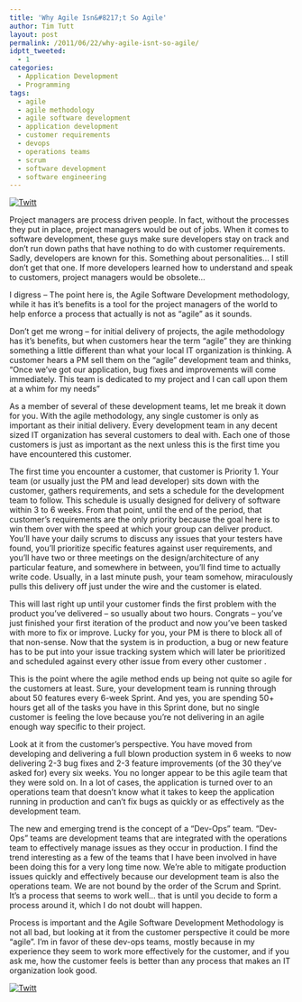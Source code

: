 ```yaml
---
title: 'Why Agile Isn&#8217;t So Agile'
author: Tim Tutt
layout: post
permalink: /2011/06/22/why-agile-isnt-so-agile/
idptt_tweeted:
  - 1
categories:
  - Application Development
  - Programming
tags:
  - agile
  - agile methodology
  - agile software development
  - application development
  - customer requirements
  - devops
  - operations teams
  - scrum
  - software development
  - software engineering
---
```

<div class="twttr_button">
  <a href="http://twitter.com/share?url=http://www.timtutt.com/2011/06/22/why-agile-isnt-so-agile/&text=Why+Agile+Isn%27t+So+Agile" target="_blank" title="Click here if you like this article."> <img src="http://www.timtutt.com/wp-content/plugins/twitter-plugin/images/twitt.gif" alt="Twitt" /> </a>
</div>

Project managers are process driven people. In fact, without the processes they put in place, project managers would be out of jobs. When it comes to software development, these guys make sure developers stay on track and don&#8217;t run down paths that have nothing to do with customer requirements. Sadly, developers are known for this. Something about personalities&#8230; I still don&#8217;t get that one. If more developers learned how to understand and speak to customers, project managers would be obsolete&#8230;

I digress &#8211; The point here is, the Agile Software Development methodology, while it has it&#8217;s benefits is a tool for the project managers of the world to help enforce a process that actually is not as &#8220;agile&#8221; as it sounds.

Don&#8217;t get me wrong &#8211; for initial delivery of projects, the agile methodology has it&#8217;s benefits, but when customers hear the term &#8220;agile&#8221; they are thinking something a little different than what your local IT organization is thinking. A customer hears a PM sell them on the &#8220;agile&#8221; development team and thinks, &#8220;Once we&#8217;ve got our application, bug fixes and improvements will come immediately. This team is dedicated to my project and I can call upon them at a whim for my needs&#8221;

As a member of several of these development teams, let me break it down for you. With the agile methodology, any single customer is only as important as their initial delivery. Every development team in any decent sized IT organization has several customers to deal with. Each one of those customers is just as important as the next unless this is the first time you have encountered this customer.

The first time you encounter a customer, that customer is Priority 1. Your team (or usually just the PM and lead developer) sits down with the customer, gathers requirements, and sets a schedule for the development team to follow. This schedule is usually designed for delivery of software within 3 to 6 weeks. From that point, until the end of the period, that customer&#8217;s requirements are the only priority because the goal here is to win them over with the speed at which your group can deliver product. You&#8217;ll have your daily scrums to discuss any issues that your testers have found, you&#8217;ll prioritize specific features against user requirements, and you&#8217;ll have two or three meetings on the design/architecture of any particular feature, and somewhere in between, you&#8217;ll find time to actually write code. Usually, in a last minute push, your team somehow, miraculously pulls this delivery off just under the wire and the customer is elated.

This will last right up until your customer finds the first problem with the product you&#8217;ve delivered &#8211; so usually about two hours. Congrats &#8211; you&#8217;ve just finished your first iteration of the product and now you&#8217;ve been tasked with more to fix or improve. Lucky for you, your PM is there to block all of that non-sense. Now that the system is in production, a bug or new feature has to be put into your issue tracking system which will later be prioritized and scheduled against every other issue from every other customer .

This is the point where the agile method ends up being not quite so agile for the customers at least. Sure, your development team is running through about 50 features every 6-week Sprint. And yes, you are spending 50+ hours get all of the tasks you have in this Sprint done, but no single customer is feeling the love because you&#8217;re not delivering in an agile enough way specific to their project.

Look at it from the customer&#8217;s perspective. You have moved from developing and delivering a full blown production system in 6 weeks to now delivering 2-3 bug fixes and 2-3 feature improvements (of the 30 they&#8217;ve asked for) every six weeks. You no longer appear to be this agile team that they were sold on. In a lot of cases, the application is turned over to an operations team that doesn&#8217;t know what it takes to keep the application running in production and can&#8217;t fix bugs as quickly or as effectively as the development team.

The new and emerging trend is the concept of a &#8220;Dev-Ops&#8221; team. &#8220;Dev-Ops&#8221; teams are development teams that are integrated with the operations team to effectively manage issues as they occur in production. I find the trend interesting as a few of the teams that I have been involved in have been doing this for a very long time now. We&#8217;re able to mitigate production issues quickly and effectively because our development team is also the operations team. We are not bound by the order of the Scrum and Sprint. It&#8217;s a process that seems to work well&#8230; that is until you decide to form a process around it, which I do not doubt will happen.

Process is important and the Agile Software Development Methodology is not all bad, but looking at it from the customer perspective it could be more &#8220;agile&#8221;. I&#8217;m in favor of these dev-ops teams, mostly because in my experience they seem to work more effectively for the customer, and if you ask me, how the customer feels is better than any process that makes an IT organization look good.

<div class="twttr_button">
  <a href="http://twitter.com/share?url=http://www.timtutt.com/2011/06/22/why-agile-isnt-so-agile/&text=Why+Agile+Isn%27t+So+Agile" target="_blank" title="Click here if you like this article."> <img src="http://www.timtutt.com/wp-content/plugins/twitter-plugin/images/twitt.gif" alt="Twitt" /> </a>
</div>